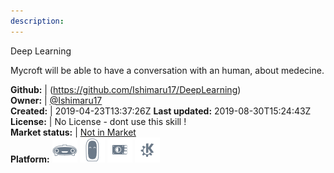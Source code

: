 ```yaml
---
description: 
---
```

Deep Learning

Mycroft will be able to have a conversation with an human, about medecine.

**Github:** | (https://github.com/Ishimaru17/DeepLearning)  
**Owner:** | [@Ishimaru17](https://github.com/Ishimaru17)  
**Created:** | 2019-04-23T13:37:26Z  **Last updated:** 2019-08-30T15:24:43Z  
**License:** | No License - dont use this skill !  
**Market status:** | [Not in Market](https://market.mycroft.ai/skill/)  
**Platform:**   ![](.gitbook/assets/mark-1-icon.png)  ![](.gitbook/assets/mark-2-icon.png)  ![](.gitbook/assets/picroft-icon.png)  ![](.gitbook/assets/kde.png)   

